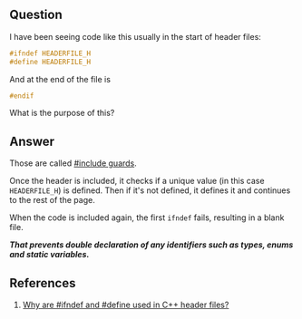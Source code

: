 ## Question

I have been seeing code like this usually in the start of header files:

```c++
#ifndef HEADERFILE_H
#define HEADERFILE_H
```

And at the end of the file is

```c++
#endif
```

What is the purpose of this?

## Answer

Those are called [#include guards](https://en.wikipedia.org/wiki/Include_guard).

Once the header is included, it checks if a unique value (in this case `HEADERFILE_H`) is defined. Then if it's not defined, it defines it and continues to the rest of the page.

When the code is included again, the first `ifndef` fails, resulting in a blank file.

***That prevents double declaration of any identifiers such as types, enums and static variables.***

## References

1. [Why are #ifndef and #define used in C++ header files?](https://stackoverflow.com/questions/1653958/why-are-ifndef-and-define-used-in-c-header-files)
